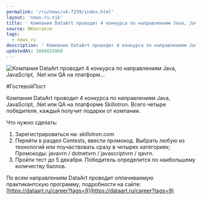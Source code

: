 ```yaml
---
permalink: '/ru/news/vk-7259/index.html'
layout: 'news.ru.njk'
title: ' Компания DataArt проводит 4 конкурса по направлениям Java, JavaScript, .Net или QA на платформ…'
source: ВКонтакте
tags:
  - news_ru
description: ' Компания DataArt проводит 4 конкурса по направлениям Java, JavaScript, .Net или QA на платформ…'
updatedAt: 1606816860
---
```

![ Компания DataArt проводит 4 конкурса по направлениям Java, JavaScript, .Net или QA на платформ…](https://sun9-59.userapi.com/impg/W_e-qzUfoyz_kyQWf6goXRjo_D6dAMpH2PaLcA/ZIHAoJ4zs_E.jpg?size=960x539&quality=96&proxy=1&sign=21202d0dd90ad4f29191db0ee812ffa7&c_uniq_tag=_uN9Ok79uowoko6sV0FsgfAqEzOcHxa1Alptkh--x8A&type=album)

#ГостевойПост

Компания DataArt проводит 4 конкурса по направлениям Java, JavaScript, .Net или QA на платформе Skillotron. Всего четыре победителя, каждый получит подарки от компании.

Что нужно сделать:
1) Зарегистрироваться на: skillotron.com
2) Перейти в раздел Contests, ввести промокод. Выбрать любую из технологий или поучаствовать сразу в четырех категориях;
Промокоды: javavrn / dotnetvrn / javascriptvrn / qavrn.
3) Пройти тест до 5 декабря. Победитель определится по наибольшему количеству баллов.

По всем направлениям DataArt проводит оплачиваемую практикантскую программу, подробности на сайте: [https://dataart.ru/career?tags=9](https://dataart.ru/career?tags=9)
